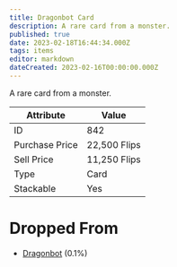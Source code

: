 ```yaml
---
title: Dragonbot Card
description: A rare card from a monster.
published: true
date: 2023-02-18T16:44:34.000Z
tags: items
editor: markdown
dateCreated: 2023-02-16T00:00:00.000Z
---
```


A rare card from a monster.

|Attribute|Value|
|-|-|
|ID|842|
|Purchase Price|22,500 Flips|
|Sell Price|11,250 Flips|
|Type|Card|
|Stackable|Yes|


# Dropped From
 * [Dragonbot](/monsters/dragonbot.md) (0.1%)
